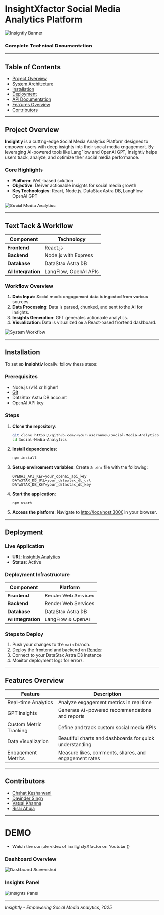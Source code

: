 # InsightXfactor Social Media Analytics Platform

![Insightly Banner](https://via.placeholder.com/1200x400?text=Insightly+-+Social+Media+Analytics+Platform)

### Complete Technical Documentation

---

## Table of Contents
- [Project Overview](#project-overview)
- [System Architecture](#system-architecture)
- [Installation](#installation)
- [Deployment](#deployment)
- [API Documentation](#api-documentation)
- [Features Overview](#features-overview)
- [Contributors](#contributors)

---

## Project Overview
**Insightly** is a cutting-edge Social Media Analytics Platform designed to empower users with deep insights into their social media engagement. By leveraging AI-powered tools like LangFlow and OpenAI GPT, Insightly helps users track, analyze, and optimize their social media performance.

### **Core Highlights**
- **Platform**: Web-based solution
- **Objective**: Deliver actionable insights for social media growth
- **Key Technologies**: React, Node.js, DataStax Astra DB, LangFlow, OpenAI GPT

![Social Media Analytics](https://via.placeholder.com/800x400?text=Social+Media+Analytics)

---

## Text Tack & Workflow
| **Component**          | **Technology**         |
|-------------------------|-------------------------|
| **Frontend**            | React.js               |
| **Backend**             | Node.js with Express   |
| **Database**            | DataStax Astra DB      |
| **AI Integration**      | LangFlow, OpenAI APIs  |

### **Workflow Overview**
1. **Data Input**: Social media engagement data is ingested from various sources.
2. **Data Processing**: Data is parsed, chunked, and sent to the AI for insights.
3. **Insights Generation**: GPT generates actionable analytics.
4. **Visualization**: Data is visualized on a React-based frontend dashboard.

![System Workflow](https://via.placeholder.com/800x400?text=System+Architecture+Workflow)

---

## Installation

To set up **Insightly** locally, follow these steps:

### Prerequisites
- [Node.js](https://nodejs.org/) (v14 or higher)
- [Git](https://git-scm.com/)
- DataStax Astra DB account
- OpenAI API key

### Steps
1. **Clone the repository**:
   ```bash
   git clone https://github.com/<your-username>/Social-Media-Analytics.git
   cd Social-Media-Analytics
   ```

2. **Install dependencies**:
   ```bash
   npm install
   ```

3. **Set up environment variables**:
   Create a `.env` file with the following:
   ```env
   OPENAI_API_KEY=your_openai_api_key
   DATASTAX_DB_URL=your_datastax_db_url
   DATASTAX_DB_KEY=your_datastax_db_key
   ```

4. **Start the application**:
   ```bash
   npm start
   ```

5. **Access the platform**:
   Navigate to [http://localhost:3000](http://localhost:3000) in your browser.

---

## Deployment

### **Live Application**
- **URL**: [Insightly Analytics](https://socialanalytics-client.onrender.com/)
- **Status**: Active

### **Deployment Infrastructure**
| **Component**          | **Platform**         |
|-------------------------|----------------------|
| **Frontend**            | Render Web Services  |
| **Backend**             | Render Web Services  |
| **Database**            | DataStax Astra DB    |
| **AI Integration**      | LangFlow & OpenAI    |

### Steps to Deploy
1. Push your changes to the `main` branch.
2. Deploy the frontend and backend on [Render](https://render.com/).
3. Connect to your DataStax Astra DB instance.
4. Monitor deployment logs for errors.

---



## Features Overview

| **Feature**                | **Description**                                           |
|----------------------------|----------------------------------------------------------|
| Real-time Analytics        | Analyze engagement metrics in real time                  |
| GPT Insights               | Generate AI-powered recommendations and reports          |
| Custom Metric Tracking     | Define and track custom social media KPIs                |
| Data Visualization         | Beautiful charts and dashboards for quick understanding  |
| Engagement Metrics         | Measure likes, comments, shares, and engagement rates    |

---

## Contributors
- [Chahat Kesharwani](https://github.com/chahatkesh)  
- [Davinder Singh](https://github.com/Davinder1436)  
- [Vatsal Khanna](https://github.com/VatsalKhanna5)  
- [Rishi Ahuja](https://github.com/RishiAhuja)

---

# DEMO
-    Watch the comple video of insilightlyXfactor on Youtube ()
### Dashboard Overview
![Dashboard Screenshot](https://via.placeholder.com/800x400?text=Dashboard+Screenshot)

### Insights Panel
![Insights Panel](https://via.placeholder.com/800x400?text=Insights+Panel)

---


_Insightly - Empowering Social Media Analytics, 2025_
